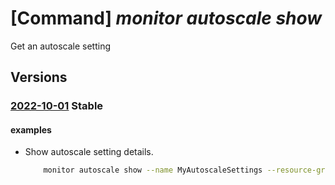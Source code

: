 # [Command] _monitor autoscale show_

Get an autoscale setting

## Versions

### [2022-10-01](/Resources/mgmt-plane/L3N1YnNjcmlwdGlvbnMve30vcmVzb3VyY2Vncm91cHMve30vcHJvdmlkZXJzL21pY3Jvc29mdC5pbnNpZ2h0cy9hdXRvc2NhbGVzZXR0aW5ncy97fQ==/2022-10-01.xml) **Stable**

<!-- mgmt-plane /subscriptions/{}/resourcegroups/{}/providers/microsoft.insights/autoscalesettings/{} 2022-10-01 -->

#### examples

- Show autoscale setting details.
    ```bash
        monitor autoscale show --name MyAutoscaleSettings --resource-group MyResourceGroup
    ```
